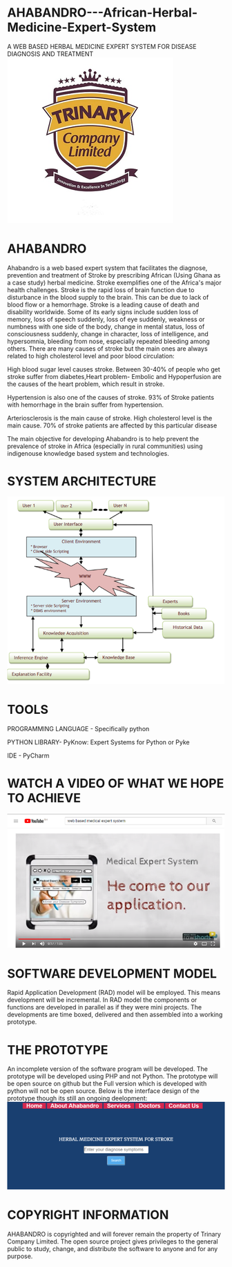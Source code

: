 # AHABANDRO---African-Herbal-Medicine-Expert-System
A WEB BASED HERBAL MEDICINE EXPERT SYSTEM FOR DISEASE DIAGNOSIS AND TREATMENT
   ![alt text](snapshots/trinary-ltd.jpg  "Description goes here")
# AHABANDRO
Ahabandro is a web based expert system that facilitates the diagnose, prevention and treatment of Stroke by prescribing African (Using Ghana as a case study) herbal medicine. 
Stroke exemplifies one of the Africa's major health challenges. Stroke is the rapid loss of brain function due to disturbance in the blood supply to the brain. This can be due to lack of blood flow or a hemorrhage. Stroke is a leading cause of death and disability worldwide. Some of its early signs include sudden loss of memory, loss of speech suddenly, loss of eye suddenly, weakness or numbness with one side of the body, change in mental status, loss of consciousness suddenly, change in character, loss of intelligence, and hypersomnia, bleeding from nose, especially repeated bleeding among others.
There are many causes of stroke but the main ones are always related to high cholesterol level and poor blood circulation:

High blood sugar level causes stroke. Between 30-40% of people who get stroke suffer from diabetes,Heart problem- Embolic and Hypoperfusion are the causes of the heart problem, which result in stroke.

Hypertension is also one of the causes of stroke. 93% of Stroke patients with hemorrhage in the brain suffer from hypertension.

Arteriosclerosis is the main cause of stroke. High cholesterol level is the main cause. 70% of stroke patients are affected by this particular disease

The main objective for developing Ahabandro is to help prevent the prevalence of stroke in Africa (especially in rural communities) using indigenouse knowledge based system and technologies.

# SYSTEM ARCHITECTURE

![alt text](snapshots/architecture.PNG "Description goes here")


# TOOLS

PROGRAMMING LANGUAGE - Specifically python

PYTHON LIBRARY- PyKnow: Expert Systems for Python or Pyke

IDE - PyCharm

# WATCH A VIDEO OF WHAT WE HOPE TO ACHIEVE
[![IMAGE ALT TEXT HERE](snapshots/youtube.PNG)](https://www.youtube.com/watch?v=0zf5EGX3Ons)

# SOFTWARE DEVELOPMENT MODEL
Rapid Application Development (RAD) model will be employed. This means development will be incremental. In RAD model the components or functions are developed in parallel as if they were mini projects. The developments are time boxed, delivered and then assembled into a working prototype.

# THE PROTOTYPE
An incomplete version of the software program will be developed. The prototype  will be developed using PHP and not Python. The prototype will be open source on github  but the Full version which is developed with python will not be open source. 
Below is the interface design of the prototype though its still an ongoing deelopment:
   ![alt text](snapshots/prototype.PNG  "Description goes here")


# COPYRIGHT INFORMATION
AHABANDRO is copyrighted and will forever remain the property of Trinary Company Limited. The open source project gives privileges to the general public to study, change, and distribute the software to anyone and for any purpose. 
